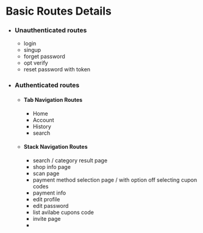 # Basic Routes Details 

- ### Unauthenticated routes 
    - login 
    - singup 
    - forget password 
    - opt verify
    -  reset password with token 

- ### Authenticated routes 
    - #### Tab Navigation Routes
        - Home
        - Account 
        - History
        - search 
        
    - #### Stack Navigation Routes
        - search / category result page
        - shop info page 
        - scan page 
        - payment  method selection page / with option off selecting cupon codes 
        - payment info 
        - edit profile 
        - edit password 
        - list avilabe cupons code 
        - invite page 
        - 